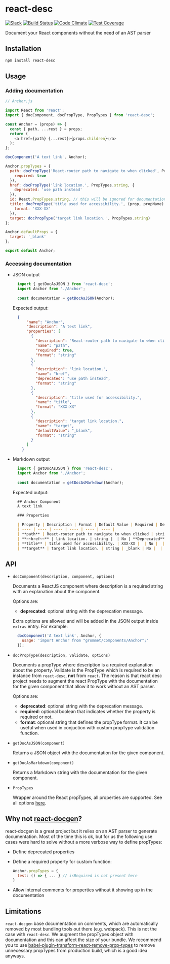 # react-desc

[![Slack](http://alansouzati.github.io/artic/img/slack-badge.svg)](http://slackin.grommet.io)
[![Build Status](https://travis-ci.org/grommet/react-desc.svg?branch=master)](https://travis-ci.org/grommet/react-desc)
[![Code Climate](https://codeclimate.com/github/grommet/react-desc/badges/gpa.svg)](https://codeclimate.com/github/grommet/react-desc)
[![Test Coverage](https://codeclimate.com/github/grommet/react-desc/badges/coverage.svg)](https://codeclimate.com/github/grommet/react-desc/coverage)

Document your React components without the need of an AST parser

## Installation

```bash 
npm install react-desc
```

## Usage

### Adding documentation

```javascript
// Anchor.js

import React from 'react';
import { docComponent, docPropType, PropTypes } from 'react-desc';

const Anchor = (props) => {
  const { path, ...rest } = props;
  return (
    <a href={path} {...rest}>{props.children}</a>
  );
};

docComponent('A text link', Anchor);

Anchor.propTypes = {
  path: docPropType('React-router path to navigate to when clicked', PropTypes.string, {
    required: true
  }),
  href: docPropType('link location.', PropTypes.string, {
    deprecated: 'use path instead'
  }),
  id: React.PropTypes.string, // this will be ignored for documentation purposes
  title: docPropType('title used for accessibility.', (prop, propName) => { return ... }, {
    format: 'XXX-XX'
  }),
  target: docPropType('target link location.', PropTypes.string)
};

Anchor.defaultProps = {
  target: '_blank'
};

export default Anchor;
```

### Accessing documentation

* JSON output 

  ```javascript
    import { getDocAsJSON } from 'react-desc';
    import Anchor from './Anchor';
    
    const documentation = getDocAsJSON(Anchor);
  ```
  
  Expected output:
  
  ```json
    {
        "name": "Anchor",
        "description": "A text link",
        "properties": [
          {
            "description": "React-router path to navigate to when clicked",
            "name": "path",
            "required": true,
            "format": "string"
          },
          {
            "description": "link location.",
            "name": "href",
            "deprecated": "use path instead",
            "format": "string"
          },
          {
            "description": "title used for accessibility.",
            "name": "title",
            "format": "XXX-XX"
          },
          {
            "description": "target link location.",
            "name": "target",
            "defaultValue": "_blank",
            "format": "string"
          }
        ]
      }
  ```

* Markdown output

  ```javascript
    import { getDocAsJSON } from 'react-desc';
    import Anchor from './Anchor';
    
    const documentation = getDocAsMarkdown(Anchor);
  ```

  Expected output:
  
  ```markdown
    ## Anchor Component
    A text link

    ### Properties

    | Property | Description | Format | Default Value | Required | Details |
    | ---- | ---- | ---- | ---- | ---- | ---- |
    | **path** | React-router path to navigate to when clicked | string |  | Yes |  |
    | **~~href~~** | link location. | string |  | No | **Deprecated**: use path instead |
    | **title** | title used for accessibility. | XXX-XX |  | No |  |
    | **target** | target link location. | string | _blank | No |  |
  ```

## API

* `docComponent(description, component, options)`
  
  Documents a ReactJS component where description is a required string with an explanation about the component. 

  Options are:
  
    * **deprecated**: optional string with the deprecation message.
    
  Extra options are allowed and will be added in the JSON output inside `extras` entry. For example:
  
  ```javascript
    docComponent('A text link', Anchor, {
      usage: 'import Anchor from "grommet/components/Anchor";'
    });
  ```

* `docPropType(description, validate, options)`

   Documents a propType where description is a required explanation about the property. Validate is the PropType which is required to be an instance from `react-desc`, **not** from `react`. The reason is that react desc project needs to augment the react PropType with the documentation for the given component that allow it to work without an AST parser.
   
   Options are:
  
    * **deprecated**: optional string with the deprecation message.
    * **required**: optional boolean that indicates whether the property is required or not.
    * **format**: optional string that defines the propType format. It can be useful when used in conjuction with custom propType validation function.

* `getDocAsJSON(component)`

  Returns a JSON object with the documentation for the given component.
  
* `getDocAsMarkdown(component)`

  Returns a Markdown string with the documentation for the given component.
  
* `PropTypes`

  Wrapper around the React propTypes, all properties are supported. See all options [here](https://facebook.github.io/react/docs/typechecking-with-proptypes.html).
  
## Why not [react-docgen](https://github.com/reactjs/react-docgen)?

react-docgen is a great project but it relies on an AST parser to generate documentation. Most of the time this is ok, but for us the following use cases were hard to solve without a more verbose way to define propTypes:

* Define deprecated properties
* Define a required property for custom function:

  ```javascript
  Anchor.propTypes = {
    test: () => { ... } // isRequired is not present here
  }
  ```
* Allow internal comments for properties without it showing up in the documentation

## Limitations

`react-docgen` base documentation on comments, which are automatically removed by most bundling tools out there (e.g. webpack). This is not the case with `react-desc`. We augment the propTypes object with documentation and this can affect the size of your bundle. We recommend you to use [babel-plugin-transform-react-remove-prop-types](https://github.com/oliviertassinari/babel-plugin-transform-react-remove-prop-types) to remove unnecessary propTypes from production build, which is a good idea anyways.
